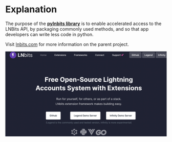 # Explanation

The purpose of the [**pylnbits library**](https://github.com/lightningames/pylnbits) is to enable accelerated access to the LNBits API, by packaging commonly used methods, and so that app developers can write less code in python. 

Visit [lnbits.com](https://lnbits.com) for more information on the parent project.

![LNBits](images/lnbits_main.png)